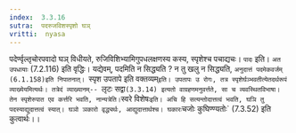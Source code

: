 ```yaml
---
index:  3.3.16
sutra:  पदरुजविशस्पृशो घञ्
vritti:  nyasa
---
```


पदेर्ण्वृल्तृचोरपवादो घञ् विधीयते, रुजिविशिभ्यामिगुपधलक्षणस्य कस्य, स्पृशेश्च पचाद्यचः। `पादः` इति। `अत उपधायाः` (7.2.116) इति वृद्धिः। यद्येवम्, पदमिति न सिद्ध्यति ? न तु खलु न सिद्ध्यति, `अनुदात्तं पदमेकवर्जम् (6.1.158)इति निपातनात्।
`स्पृश उपतापे इति वक्तव्यम्`इति। उपतापः उ रोगः, तत्र स्पृशेर्घञ्भवतीत्येतदर्थरूपं व्याख्येयमित्यर्थः। तत्रेदं व्याख्यानम्-- `लृटः सद्वा` (3.3.14) इत्यतो वाग्रहणमनुवर्त्तते, सा च व्यवस्थितविभाषा। तेन स्पृशेरुपात एव कर्त्तरि भवति, नान्यत्रेति। `स्वरे विशेषः` इति। अचि हि सत्यन्तोदात्तत्वं भवति, घञि तु पदस्याद्युदात्तत्वं स्यात्। घञो ञकारो वृद्ध्यर्थः, आद्युदात्तार्थश्च। घकारः `चजोः कुघिण्ण्यतोः` (7.3.52) इति कुत्वार्थः।।

